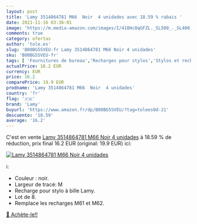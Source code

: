 ```yaml
---
layout: post
title: 'Lamy 3514864781 M66  Noir  4 unidades avec 18.59 % rabais '
date: 2021-11-16 03:36:01
image: 'https://m.media-amazon.com/images/I/410Hc8qGFZL._SL500_._SL400_.jpg'
comments: true
category: ofertas
author: 'tole.es'
slug: 'B00BG5SVEU-fr Lamy 3514864781 M66 Noir 4 unidades'
sku: 'B00BG5SVEU-fr'
tags: [ 'Fournitures de bureau','Recharges pour stylos','Stylos et recharges','lamy','Écriture', ]
actualPrice: 16.2 EUR
currency: EUR
price: 16.2
comparePrice: 19.9 EUR
prodname: 'Lamy 3514864781 M66  Noir  4 unidades'
country: 'fr'
flag: '🇫🇷'
brand: 'Lamy'
buyurl: 'https://www.amazon.fr/dp/B00BG5SVEU/?tag=tolees0d-21'
descuento: '18.59'
average: '16.2'
---
```


C'est en vente [Lamy 3514864781 M66  Noir  4 unidades](https://www.amazon.fr/dp/B00BG5SVEU/?tag=tolees0d-21)  à  18.59 % de réduction, prix final  16.2 EUR (original: 19.9 EUR) ici:

[![Lamy 3514864781 M66  Noir  4 unidades](https://m.media-amazon.com/images/I/410Hc8qGFZL._SL500_._SL400_.jpg)](https://www.amazon.fr/dp/B00BG5SVEU/?tag=tolees0d-21)

ℹ️:

- Couleur : noir.
- Largeur de tracé: M
- Recharge pour stylo à bille Lamy.
- Lot de 8.
- Remplace les recharges M61 et M62.

[🛒 Achète-le!!](https://www.amazon.fr/dp/B00BG5SVEU/?tag=tolees0d-21)
